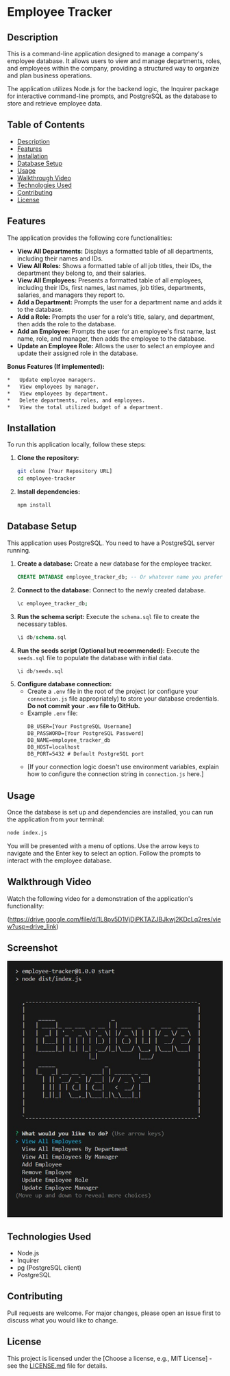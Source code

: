 # Employee Tracker

## Description

This is a command-line application designed to manage a company's employee database. It allows users to view and manage departments, roles, and employees within the company, providing a structured way to organize and plan business operations.

The application utilizes Node.js for the backend logic, the Inquirer package for interactive command-line prompts, and PostgreSQL as the database to store and retrieve employee data.

## Table of Contents

*   [Description](#description)
*   [Features](#features)
*   [Installation](#installation)
*   [Database Setup](#database-setup)
*   [Usage](#usage)
*   [Walkthrough Video](#walkthrough-video)
*   [Technologies Used](#technologies-used)
*   [Contributing](#contributing)
*   [License](#license)

## Features

The application provides the following core functionalities:

*   **View All Departments:** Displays a formatted table of all departments, including their names and IDs.
*   **View All Roles:** Shows a formatted table of all job titles, their IDs, the department they belong to, and their salaries.
*   **View All Employees:** Presents a formatted table of all employees, including their IDs, first names, last names, job titles, departments, salaries, and managers they report to.
*   **Add a Department:** Prompts the user for a department name and adds it to the database.
*   **Add a Role:** Prompts the user for a role's title, salary, and department, then adds the role to the database.
*   **Add an Employee:** Prompts the user for an employee's first name, last name, role, and manager, then adds the employee to the database.
*   **Update an Employee Role:** Allows the user to select an employee and update their assigned role in the database.

**Bonus Features (If implemented):**

    *   Update employee managers.
    *   View employees by manager.
    *   View employees by department.
    *   Delete departments, roles, and employees.
    *   View the total utilized budget of a department.

## Installation

To run this application locally, follow these steps:

1.  **Clone the repository:**
    ```bash
    git clone [Your Repository URL]
    cd employee-tracker
    ```
2.  **Install dependencies:**
    ```bash
    npm install
    ```

## Database Setup

This application uses PostgreSQL. You need to have a PostgreSQL server running.

1.  **Create a database:** Create a new database for the employee tracker.
    ```sql
    CREATE DATABASE employee_tracker_db; -- Or whatever name you prefer
    ```
2.  **Connect to the database:** Connect to the newly created database.
    ```bash
    \c employee_tracker_db;
    ```
3.  **Run the schema script:** Execute the `schema.sql` file to create the necessary tables.
    ```sql
    \i db/schema.sql
    ```
4.  **Run the seeds script (Optional but recommended):** Execute the `seeds.sql` file to populate the database with initial data.
    ```sql
    \i db/seeds.sql
    ```
5.  **Configure database connection:**
    *   Create a `.env` file in the root of the project (or configure your `connection.js` file appropriately) to store your database credentials. **Do not commit your `.env` file to GitHub.**
    *   Example `.env` file:
        ```
        DB_USER=[Your PostgreSQL Username]
        DB_PASSWORD=[Your PostgreSQL Password]
        DB_NAME=employee_tracker_db
        DB_HOST=localhost
        DB_PORT=5432 # Default PostgreSQL port
        ```
    *   [If your connection logic doesn't use environment variables, explain how to configure the connection string in `connection.js` here.]

## Usage

Once the database is set up and dependencies are installed, you can run the application from your terminal:

```bash
node index.js
```

You will be presented with a menu of options. Use the arrow keys to navigate and the Enter key to select an option. Follow the prompts to interact with the employee database.

## Walkthrough Video

Watch the following video for a demonstration of the application's functionality:

(https://drive.google.com/file/d/1L8pv5D1VjDjPKTAZJBJkwj2KDcLq2res/view?usp=drive_link)

## Screenshot

![Start Application](./screenshot/Screenshot%202025-05-04%20212155.jpg)

## Technologies Used

*   Node.js
*   Inquirer
*   pg (PostgreSQL client)
*   PostgreSQL

## Contributing

Pull requests are welcome. For major changes, please open an issue first to discuss what you would like to change.

## License

This project is licensed under the [Choose a license, e.g., MIT License] - see the [LICENSE.md](LICENSE.md) file for details.

```
